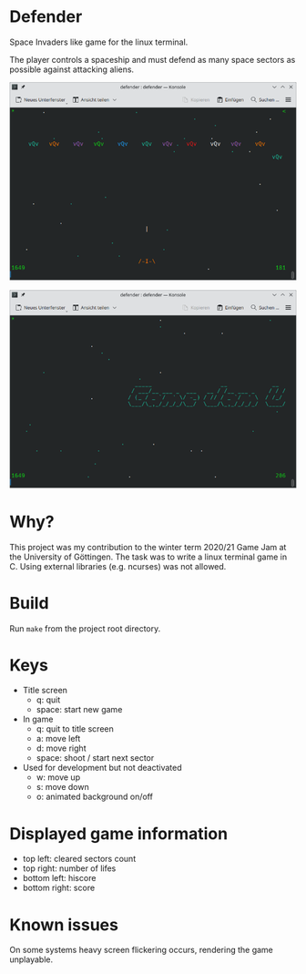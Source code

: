 # Defender
Space Invaders like game for the linux terminal.

The player controls a spaceship and must defend as many space sectors as possible against attacking aliens.

![](./images/screenshot1.png)

![](./images/screenshot2.png)

# Why?
This project was my contribution to the winter term 2020/21 Game Jam at the University of Göttingen.
The task was to write a linux terminal game in C. Using external libraries (e.g. ncurses) was not allowed.

# Build
Run `make` from the project root directory.

# Keys
- Title screen
    - q: quit
    - space: start new game
- In game
    - q: quit to title screen
    - a: move left
    - d: move right
    - space: shoot / start next sector
- Used for development but not deactivated
    - w: move up
    - s: move down
    - o: animated background on/off

# Displayed game information
- top left: cleared sectors count
- top right: number of lifes
- bottom left: hiscore
- bottom right: score

# Known issues
On some systems heavy screen flickering occurs, rendering the game unplayable.
